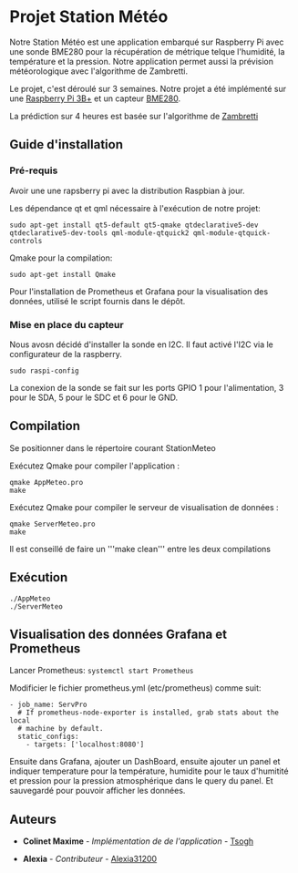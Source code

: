 # Projet Station Météo

Notre Station Météo est une application embarqué sur Raspberry Pi avec une sonde BME280 pour la récupération de métrique telque l'humidité, la température et la pression. Notre application permet aussi la prévision météorologique avec l'algorithme de  Zambretti.

Le projet, c'est déroulé sur 3 semaines. Notre projet a été implémenté sur une [Raspberry Pi 3B+](https://www.raspberrypi.org/products/raspberry-pi-3-model-b-plus/) et un capteur [BME280](https://www.waveshare.com/wiki/BME280_Environmental_Sensor).

La prédiction sur 4 heures est  basée sur l'algorithme de [Zambretti](http://drkfs.net/zambretti.htm)


## Guide d'installation

### Pré-requis

Avoir une une rapsberry pi avec la distribution Raspbian à jour.

Les dépendance qt et qml nécessaire à l'exécution de notre projet:

```
sudo apt-get install qt5-default qt5-qmake qtdeclarative5-dev qtdeclarative5-dev-tools qml-module-qtquick2 qml-module-qtquick-controls
```

Qmake pour la compilation:

```
sudo apt-get install Qmake
```
Pour l'installation de Prometheus et Grafana pour la visualisation des données, utilisé le script fournis dans le dépôt.

### Mise en place du capteur

Nous avosn décidé d'installer la sonde en I2C. Il faut activé l'I2C via le configurateur de la raspberry.
```
sudo raspi-config
```

La conexion de la sonde se fait sur les ports GPIO 1 pour l'alimentation, 3 pour le SDA, 5 pour le SDC et 6 pour le GND.

## Compilation

Se positionner dans le répertoire courant StationMeteo

Exécutez Qmake pour compiler l'application :

```
qmake AppMeteo.pro
make
```
Exécutez Qmake pour compiler le serveur de visualisation de données :

```
qmake ServerMeteo.pro
make
```
Il est conseillé de faire un '''make clean''' entre les deux compilations

## Exécution

```
./AppMeteo
./ServerMeteo
```
## Visualisation des données Grafana et Prometheus
Lancer Prometheus:
```systemctl start Prometheus```

Modificier le fichier prometheus.yml (etc/prometheus) comme suit:
```
- job_name: ServPro
  # If prometheus-node-exporter is installed, grab stats about the local
  # machine by default.
  static_configs:
    - targets: ['localhost:8080']
```
Ensuite dans Grafana, ajouter un DashBoard, ensuite ajouter un panel et indiquer temperature pour la température, humidite pour le taux d'humitité et pression pour la pression atmosphérique dans le query du panel. Et sauvegardé pour pouvoir afficher les données.






## Auteurs

* **Colinet Maxime** - *Implémentation de de l'application* - [Tsogh](https://github.com/tsogh/)

* **Alexia** - *Contributeur* - [Alexia31200](https://github.com/Alexia31200)
